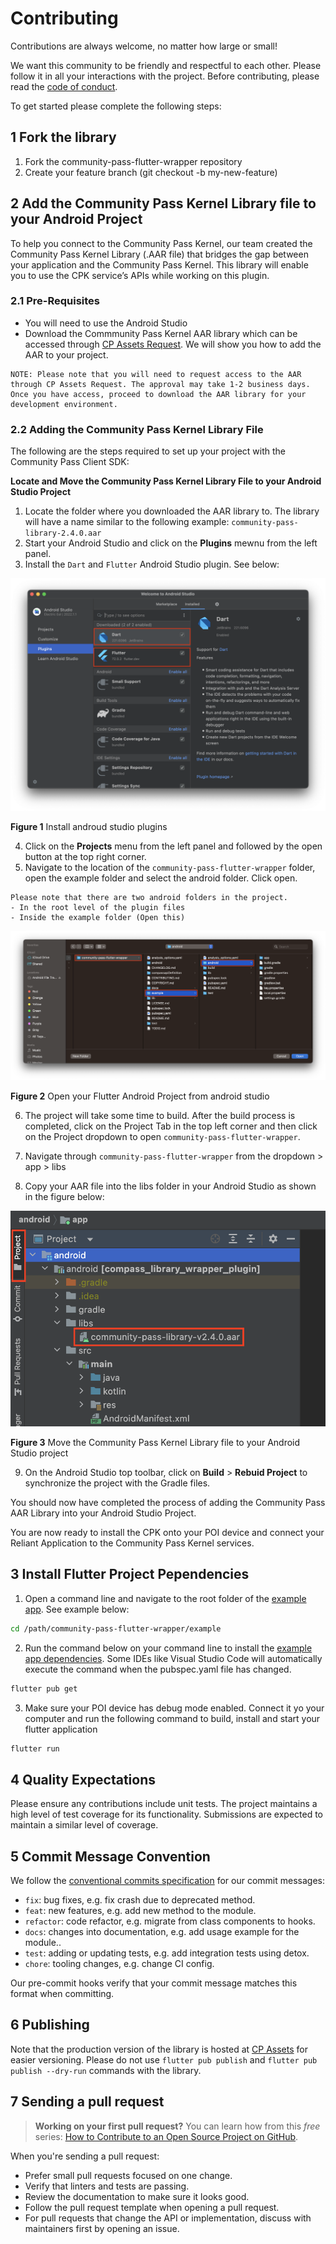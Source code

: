 # Contributing

Contributions are always welcome, no matter how large or small!

We want this community to be friendly and respectful to each other. Please follow it in all your interactions with the project. Before contributing, please read the [code of conduct](./CODE_OF_CONDUCT.md).

To get started please complete the following steps:

## 1 Fork the library

1. Fork the community-pass-flutter-wrapper repository
2. Create your feature branch (git checkout -b my-new-feature)

## 2 Add the Community Pass Kernel Library file to your Android Project

To help you connect to the Community Pass Kernel, our team created the Community Pass Kernel Library (.AAR file) that bridges the gap between your application and the Community Pass Kernel. This library will enable you to use the CPK service’s APIs while working on this plugin.

### 2.1 Pre-Requisites

- You will need to use the Android Studio
- Download the Commmunity Pass Kernel AAR library which can be accessed through [CP Assets Request](https://developer.mastercard.com/cp-kernel-integration-api/documentation/cp-assets/cp-assets-request/). We will show you how to add the AAR to your project.

```
NOTE: Please note that you will need to request access to the AAR through CP Assets Request. The approval may take 1-2 business days. Once you have access, proceed to download the AAR library for your development environment.
```

### 2.2 Adding the Community Pass Kernel Library File

The following are the steps required to set up your project with the Community Pass Client SDK:

**Locate and Move the Community Pass Kernel Library File to your Android Studio Project**

1. Locate the folder where you downloaded the AAR library to. The library will have a name similar to the following example: `community-pass-library-2.4.0.aar`
2. Start your Android Studio and click on the **Plugins** mewnu from the left panel.
3. Install the `Dart` and `Flutter` Android Studio plugin. See below:

![](/docs/assets/android-studio-plugins.png)

**Figure 1** Install androud studio plugins

4. Click on the **Projects** menu from the left panel and followed by the open button at the top right corner.
5. Navigate to the location of the `community-pass-flutter-wrapper` folder, open the example folder and select the android folder. Click open.

```
Please note that there are two android folders in the project.
- In the root level of the plugin files
- Inside the example folder (Open this)
```

![](/docs/assets/open-project-2.png)

**Figure 2** Open your Flutter Android Project from android studio

6. The project will take some time to build. After the build process is completed, click on the Project Tab in the top left corner and then click on the Project dropdown to open `community-pass-flutter-wrapper`.

7. Navigate through `community-pass-flutter-wrapper` from the dropdown > app > libs
8. Copy your AAR file into the libs folder in your Android Studio as shown in the figure below:

![](/docs/assets/add-aar-android-studio.png)

**Figure 3** Move the Community Pass Kernel Library file to your Android Studio project

9. On the Android Studio top toolbar, click on **Build** > **Rebuid Project** to synchronize the project with the Gradle files.

You should now have completed the process of adding the Community Pass AAR Library into your Android Studio Project.

You are now ready to install the CPK onto your POI device and connect your Reliant Application to the Community Pass Kernel services.

## 3 Install Flutter Project Pependencies

1. Open a command line and navigate to the root folder of the [example app](/example/). See example below:

```sh
cd /path/community-pass-flutter-wrapper/example
```

2. Run the command below on your command line to install the [example app dependencies](/example/pubspec.yaml). Some IDEs like Visual Studio Code will automatically execute the command when the pubspec.yaml file has changed.

```sh
flutter pub get
```

3. Make sure your POI device has debug mode enabled. Connect it yo your computer and run the following command to build, install and start your flutter application

```sh
flutter run
```

## 4 Quality Expectations

Please ensure any contributions include unit tests. The project maintains a high level of test coverage for its functionality.
Submissions are expected to maintain a similar level of coverage.

## 5 Commit Message Convention

We follow the [conventional commits specification](https://www.conventionalcommits.org/en) for our commit messages:

- `fix`: bug fixes, e.g. fix crash due to deprecated method.
- `feat`: new features, e.g. add new method to the module.
- `refactor`: code refactor, e.g. migrate from class components to hooks.
- `docs`: changes into documentation, e.g. add usage example for the module..
- `test`: adding or updating tests, e.g. add integration tests using detox.
- `chore`: tooling changes, e.g. change CI config.

Our pre-commit hooks verify that your commit message matches this format when committing.

## 6 Publishing

Note that the production version of the library is hosted at [CP Assets](https://developer.mastercard.com/cp-kernel-integration-api/documentation/cp-assets/cp-assets-request/) for easier versioning. Please do not use `flutter pub publish` and `flutter pub publish --dry-run` commands with the library.

## 7 Sending a pull request

> **Working on your first pull request?** You can learn how from this _free_ series: [How to Contribute to an Open Source Project on GitHub](https://app.egghead.io/playlists/how-to-contribute-to-an-open-source-project-on-github).

When you're sending a pull request:

- Prefer small pull requests focused on one change.
- Verify that linters and tests are passing.
- Review the documentation to make sure it looks good.
- Follow the pull request template when opening a pull request.
- For pull requests that change the API or implementation, discuss with maintainers first by opening an issue.
